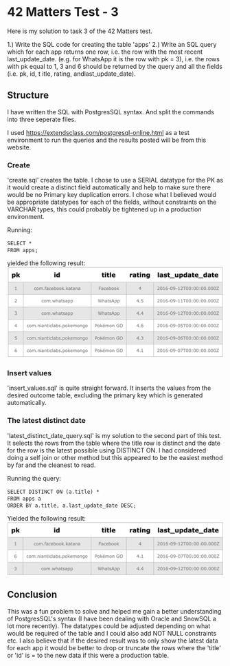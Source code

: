 # 42 Matters Test - 3
Here is my solution to task 3 of the 42 Matters test.

1.) Write the SQL code for creating the table '​apps'
2.) Write an SQL query which for each app returns one row, i.e. the row with the most recent ​last_update_date​. (e.g. for WhatsApp it is the row with pk = 3), i.e. the rows with ​pk​ equal to 1, 3 and 6 should be returned by the query and all the fields (i.e. ​pk​, ​id​, t​ itle​, ​rating​, and ​last_update_date​).

## Structure
I have written the SQL with PostgresSQL syntax. And split the commands into three seperate files.

I used https://extendsclass.com/postgresql-online.html as a test environment to run the queries and the results posted will be from this website.

### Create
'create.sql' creates the table. ​I chose to use a SERIAL datatype for the PK as it would create a distinct field automatically and help to make sure there would be no Primary key duplication errors. I chose what I believed would be appropriate datatypes for each of the fields, without constraints on the VARCHAR types, this could probably be tightened up in a production environment.

Running:
```
SELECT *
FROM apps;
```
yielded the following result:
![Select Statement](./select_screenshot.png)

### Insert values
'insert_values.sql' is quite straight forward. It inserts the values from the desired outcome table, excluding the primary key which is generated automatically.

### The latest distinct date
'latest_distinct_date_query.sql' is my solution to the second part of this test. It selects the rows from the table where the title row is distinct and the date for the row is the latest possible using DISTINCT ON. I had considered doing a self join or other method but this appeared to be the easiest method by far and the cleanest to read.

Running the query:
```
SELECT DISTINCT ON (a.title) * 
FROM apps a
ORDER BY a.title, a.last_update_date DESC;
```
Yielded the following result:
![Query Statement](./query_screenshot.png)

## Conclusion
This was a fun problem to solve and helped me gain a better understanding of PostgresSQL's syntax (I have been dealing with Oracle and SnowSQL a lot more recently). The datatypes could be adjusted depending on what would be required of the table and I could also add NOT NULL constraints etc. I also believe that if the desired result was to only show the latest data for each app it would be better to drop or truncate the rows where the 'title' or 'id' is = to the new data if this were a production table.
